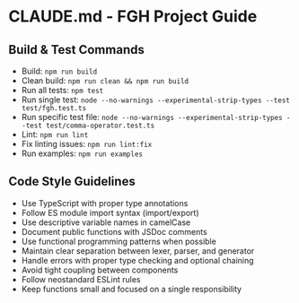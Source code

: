 # CLAUDE.md - FGH Project Guide

## Build & Test Commands
- Build: `npm run build`
- Clean build: `npm run clean && npm run build`
- Run all tests: `npm test`
- Run single test: `node --no-warnings --experimental-strip-types --test test/fgh.test.ts`
- Run specific test file: `node --no-warnings --experimental-strip-types --test test/comma-operator.test.ts`
- Lint: `npm run lint`
- Fix linting issues: `npm run lint:fix`
- Run examples: `npm run examples`

## Code Style Guidelines
- Use TypeScript with proper type annotations
- Follow ES module import syntax (import/export)
- Use descriptive variable names in camelCase
- Document public functions with JSDoc comments
- Use functional programming patterns when possible
- Maintain clear separation between lexer, parser, and generator
- Handle errors with proper type checking and optional chaining
- Avoid tight coupling between components
- Follow neostandard ESLint rules
- Keep functions small and focused on a single responsibility
